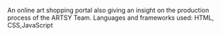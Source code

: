 An online art shopping portal also giving an insight on the production process of the ARTSY Team.
Languages and frameworks used: HTML, CSS,JavaScript
